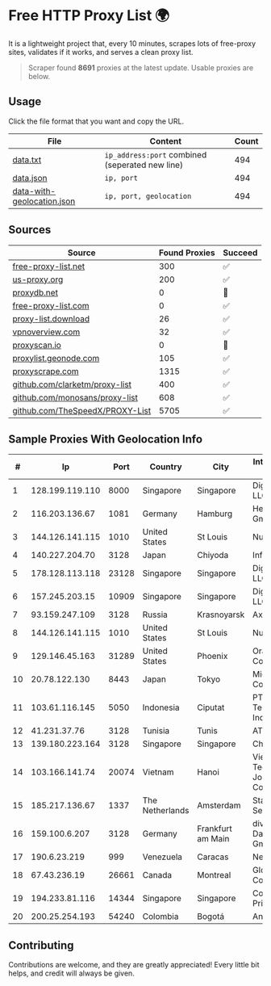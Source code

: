 
# Free HTTP Proxy List 🌍

It is a lightweight project that, every 10 minutes, scrapes lots of free-proxy sites, validates if it works, and serves a clean proxy list.


> Scraper found **8691** proxies at the latest update. Usable proxies are below.

## Usage

Click the file format that you want and copy the URL.


|File|Content|Count|
|----|-------|-----|
|[data.txt](https://raw.githubusercontent.com/themiralay/Proxy-List-World/master/data.txt)|`ip_address:port` combined (seperated new line)|494|
|[data.json](https://raw.githubusercontent.com/themiralay/Proxy-List-World/master/data.json)|`ip, port`|494|
|[data-with-geolocation.json](https://raw.githubusercontent.com/themiralay/Proxy-List-World/master/data-with-geolocation.json)|`ip, port, geolocation`|494|

## Sources

|Source|Found Proxies|Succeed|
|------|-------------|-------|
|[free-proxy-list.net](https://free-proxy-list.net)|300|✅|
|[us-proxy.org](https://www.us-proxy.org)|200|✅|
|[proxydb.net](http://proxydb.net)|0|🚫|
|[free-proxy-list.com](https://free-proxy-list.com/?page=&port=&type%5B%5D=http&type%5B%5D=https&up_time=0&search=Search)|0|✅|
|[proxy-list.download](https://www.proxy-list.download/HTTP)|26|✅|
|[vpnoverview.com](https://vpnoverview.com/privacy/anonymous-browsing/free-proxy-servers)|32|✅|
|[proxyscan.io](https://www.proxyscan.io)|0|🚫|
|[proxylist.geonode.com](https://proxylist.geonode.com/api/proxy-list?limit=300&page=1&sort_by=lastChecked&sort_type=desc&protocols=http,https)|105|✅|
|[proxyscrape.com](https://api.proxyscrape.com/v2/?request=displayproxies&protocol=http&timeout=10000&country=all&ssl=all&anonymity=all)|1315|✅|
|[github.com/clarketm/proxy-list](https://raw.githubusercontent.com/clarketm/proxy-list/master/proxy-list-raw.txt)|400|✅|
|[github.com/monosans/proxy-list](https://raw.githubusercontent.com/monosans/proxy-list/main/proxies/http.txt)|608|✅|
|[github.com/TheSpeedX/PROXY-List](https://raw.githubusercontent.com/TheSpeedX/PROXY-List/master/http.txt)|5705|✅|


## Sample Proxies With Geolocation Info

|#|Ip|Port|Country|City|Internet Service Provider|
|-|--|----|-------|----|-------------------------|
|1|128.199.119.110|8000|Singapore|Singapore|DigitalOcean, LLC|
|2|116.203.136.67|1081|Germany|Hamburg|Hetzner Online GmbH|
|3|144.126.141.115|1010|United States|St Louis|Nubes, LLC|
|4|140.227.204.70|3128|Japan|Chiyoda|InfoSphere|
|5|178.128.113.118|23128|Singapore|Singapore|DigitalOcean, LLC|
|6|157.245.203.15|10909|Singapore|Singapore|DigitalOcean, LLC|
|7|93.159.247.109|3128|Russia|Krasnoyarsk|Axioma, LLC|
|8|144.126.141.115|1010|United States|St Louis|Nubes, LLC|
|9|129.146.45.163|31289|United States|Phoenix|Oracle Corporation|
|10|20.78.122.130|8443|Japan|Tokyo|Microsoft Corporation|
|11|103.61.116.145|5050|Indonesia|Ciputat|PT Media Televisi Indonesia|
|12|41.231.37.76|3128|Tunisia|Tunis|ATI - ISP|
|13|139.180.223.164|3128|Singapore|Singapore|Choopa|
|14|103.166.141.74|20074|Vietnam|Hanoi|Viet NAM Cloud Technology Joint Stock Company|
|15|185.217.136.67|1337|The Netherlands|Amsterdam|Stallion Network Services Limited|
|16|159.100.6.207|3128|Germany|Frankfurt am Main|diva-e Datacenters GmbH|
|17|190.6.23.219|999|Venezuela|Caracas|Net Uno|
|18|67.43.236.19|26661|Canada|Montreal|GloboTech Communications|
|19|194.233.81.116|14344|Singapore|Singapore|Contabo Asia Private Limited|
|20|200.25.254.193|54240|Colombia|Bogotá|Andinet ON Line|



## Contributing

Contributions are welcome, and they are greatly appreciated! Every
little bit helps, and credit will always be given.

